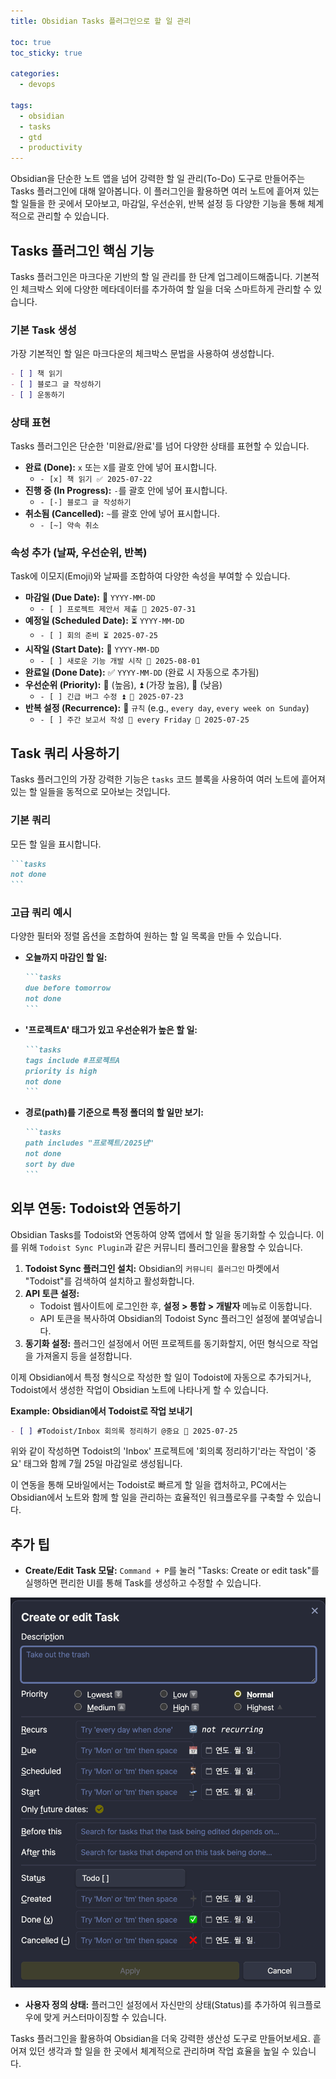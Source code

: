 ```yaml
---
title: Obsidian Tasks 플러그인으로 할 일 관리

toc: true
toc_sticky: true

categories:
  - devops

tags:
  - obsidian
  - tasks
  - gtd
  - productivity
---
```


Obsidian을 단순한 노트 앱을 넘어 강력한 할 일 관리(To-Do) 도구로 만들어주는 Tasks 플러그인에 대해 알아봅니다. 이 플러그인을 활용하면 여러 노트에 흩어져 있는 할 일들을 한 곳에서 모아보고, 마감일, 우선순위, 반복 설정 등 다양한 기능을 통해 체계적으로 관리할 수 있습니다.

## Tasks 플러그인 핵심 기능

Tasks 플러그인은 마크다운 기반의 할 일 관리를 한 단계 업그레이드해줍니다. 기본적인 체크박스 외에 다양한 메타데이터를 추가하여 할 일을 더욱 스마트하게 관리할 수 있습니다.

### 기본 Task 생성

가장 기본적인 할 일은 마크다운의 체크박스 문법을 사용하여 생성합니다.

```markdown
- [ ] 책 읽기
- [ ] 블로그 글 작성하기
- [ ] 운동하기
```

### 상태 표현

Tasks 플러그인은 단순한 '미완료/완료'를 넘어 다양한 상태를 표현할 수 있습니다.

- **완료 (Done):** `x` 또는 `X`를 괄호 안에 넣어 표시합니다.
  - `- [x] 책 읽기 ✅ 2025-07-22`
- **진행 중 (In Progress):** `-`를 괄호 안에 넣어 표시합니다.
  - `- [-] 블로그 글 작성하기`
- **취소됨 (Cancelled):** `~`를 괄호 안에 넣어 표시합니다.
  - `- [~] 약속 취소`

### 속성 추가 (날짜, 우선순위, 반복)

Task에 이모지(Emoji)와 날짜를 조합하여 다양한 속성을 부여할 수 있습니다.

- **마감일 (Due Date):** 📅 `YYYY-MM-DD`
  - `- [ ] 프로젝트 제안서 제출 📅 2025-07-31`
- **예정일 (Scheduled Date):** ⏳ `YYYY-MM-DD`
  - `- [ ] 회의 준비 ⏳ 2025-07-25`
- **시작일 (Start Date):** 🛫 `YYYY-MM-DD`
  - `- [ ] 새로운 기능 개발 시작 🛫 2025-08-01`
- **완료일 (Done Date):** ✅ `YYYY-MM-DD` (완료 시 자동으로 추가됨)
- **우선순위 (Priority):** 🔼 (높음), ⏫ (가장 높음), 🔽 (낮음)
  - `- [ ] 긴급 버그 수정 ⏫ 📅 2025-07-23`
- **반복 설정 (Recurrence):** 🔁 `규칙` (e.g., `every day`, `every week on Sunday`)
  - `- [ ] 주간 보고서 작성 🔁 every Friday 📅 2025-07-25`

## Task 쿼리 사용하기

Tasks 플러그인의 가장 강력한 기능은 `tasks` 코드 블록을 사용하여 여러 노트에 흩어져 있는 할 일들을 동적으로 모아보는 것입니다.

### 기본 쿼리

모든 할 일을 표시합니다.

````markdown
```tasks
not done
```
````

### 고급 쿼리 예시

다양한 필터와 정렬 옵션을 조합하여 원하는 할 일 목록을 만들 수 있습니다.

- **오늘까지 마감인 할 일:**
  ````markdown
  ```tasks
  due before tomorrow
  not done
  ```
  ````

- **'프로젝트A' 태그가 있고 우선순위가 높은 할 일:**
  ````markdown
  ```tasks
  tags include #프로젝트A
  priority is high
  not done
  ```
  ````

- **경로(path)를 기준으로 특정 폴더의 할 일만 보기:**
  ````markdown
  ```tasks
  path includes "프로젝트/2025년"
  not done
  sort by due
  ```
  ````

## 외부 연동: Todoist와 연동하기

Obsidian Tasks를 Todoist와 연동하여 양쪽 앱에서 할 일을 동기화할 수 있습니다. 이를 위해 `Todoist Sync Plugin`과 같은 커뮤니티 플러그인을 활용할 수 있습니다.

1.  **Todoist Sync 플러그인 설치:** Obsidian의 `커뮤니티 플러그인` 마켓에서 "Todoist"를 검색하여 설치하고 활성화합니다.
2.  **API 토큰 설정:**
    *   Todoist 웹사이트에 로그인한 후, **설정 > 통합 > 개발자** 메뉴로 이동합니다.
    *   API 토큰을 복사하여 Obsidian의 Todoist Sync 플러그인 설정에 붙여넣습니다.
3.  **동기화 설정:** 플러그인 설정에서 어떤 프로젝트를 동기화할지, 어떤 형식으로 작업을 가져올지 등을 설정합니다.

이제 Obsidian에서 특정 형식으로 작성한 할 일이 Todoist에 자동으로 추가되거나, Todoist에서 생성한 작업이 Obsidian 노트에 나타나게 할 수 있습니다.

**Example: Obsidian에서 Todoist로 작업 보내기**

```markdown
- [ ] #Todoist/Inbox 회의록 정리하기 @중요 📅 2025-07-25
```

위와 같이 작성하면 Todoist의 'Inbox' 프로젝트에 '회의록 정리하기'라는 작업이 '중요' 태그와 함께 7월 25일 마감일로 생성됩니다.

이 연동을 통해 모바일에서는 Todoist로 빠르게 할 일을 캡처하고, PC에서는 Obsidian에서 노트와 함께 할 일을 관리하는 효율적인 워크플로우를 구축할 수 있습니다.

## 추가 팁

- **Create/Edit Task 모달:** `Command + P`를 눌러 "Tasks: Create or edit task"를 실행하면 편리한 UI를 통해 Task를 생성하고 수정할 수 있습니다.

![](/images/2025-07-22-15-19-52.png)

- **사용자 정의 상태:** 플러그인 설정에서 자신만의 상태(Status)를 추가하여 워크플로우에 맞게 커스터마이징할 수 있습니다.

Tasks 플러그인을 활용하여 Obsidian을 더욱 강력한 생산성 도구로 만들어보세요. 흩어져 있던 생각과 할 일을 한 곳에서 체계적으로 관리하며 작업 효율을 높일 수 있습니다.
